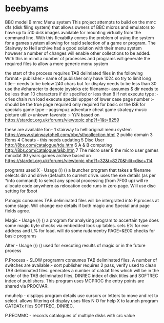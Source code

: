 # beebyams
BBC model B mmc Menu system
This project attempts to build on the mmc dfs (disk filing system) that allows owners of BBC micros and emulators to have up to 510 disk images available for mounting virtually from the command line.
With this flexabilty comes the problem of using the system for a games system allowing for rapid selection of a game or program.
The Stairway to Hell archive had a good solution with their menu system however a number of changes will enable other collections to be added.  With this in mind a number of processes and programs will generate the required files to allow a more generic menu system

the start of the process requires TAB delimiated files in the following format:-
publisher:- name of publisher only have 1024 so try to limit
long title:- needs to be below 240 chars but for display needs to be less than 30 use the #character to denote joysicks etc
filename:- assumes $ dir needs to be less than 10 characters if dir specifed or less than 8 if not
execute type :- crles chain run load execute special uppper of lower case 
page number :- should be the true page required only required for basic or the lSB for specials
game type :-acgsmpuz adventure cheat game strategy music picture util z=unkown
favorate :- Y/N based on https://stardot.org.uk/forums/viewtopic.php?f=1&t=8259

these are available for:-
1 stairway to hell original menu system https://www.stairwaytohell.com/bbc/sthcollection.html
2 public domain
3 Roms
4 Cheats - this needs updating
5 Disc User http://8bs.com/catalogue/tdu.htm
6 A & B computing http://8bs.com/catalogue/a&b.htm
7 The micro user 
8 the micro user games
mmcdat 30 years games archive based on https://stardot.org.uk/forums/viewtopic.php?f=32&t=8270&hilit=disc+114

programs used
X - Usage <fsp> (<dno>/<dsp>) (<drv>) a launcher program that takes a filename selects din and drive (defaults to current drive.  uses the exe details (as per *info command) to select any special processing (from 7F00 up) will re allocate code anywhere as relocation code runs in zero page.  Will use disc setting for !boot

P.magic consumes TAB deliminated files will be intergrated into P.process at some stage.  Will change exe details if both magic and Special and page fields agree.

Magic - Usage <fsp> (<dno>/<dsp>) (<drv>) a program for analysing program to accertain type does some magic byte checks via embedded look up tables. sets E% for exe address and L% for load.  will do some rudamentry PAGE=&E00 checks for basic programs

Alter - Usage <fsp> (<dno>/<dsp>) (<drv>) used for executing results of magic or in the future process

P.Process - SLOW programm consumes TAB deliminated files.  A number of switches are available:- sort publisher requires 2 pass, verify used  to clean TAB deliminated files.  generates a number of catdat files which will be in the order of the TAB deliminated files, DINREC index of disk titles and SOFTREC index of publishers. This program uses MCPROC the entry points are shared via PROCVAR.

mnuhelp - displays program details use cursors or letters to move and ret to select.  allows filtering of display
uses files N O for help X to launch program CATDATx files SOFTREC, DINREC.

P.RECMMC - records catalogues of multiple disks with crc value



